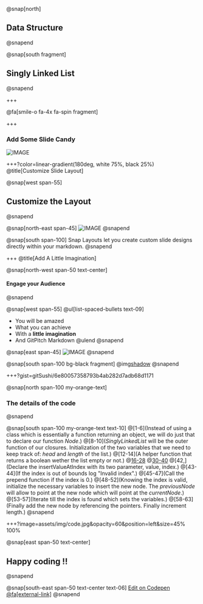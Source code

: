 @snap[north]
## Data Structure
@snapend

@snap[south fragment]
## Singly Linked List
@snapend

+++

@fa[smile-o fa-4x fa-spin fragment]

+++

### Add Some Slide Candy

![IMAGE](assets/img/presentation.png)

+++?color=linear-gradient(180deg, white 75%, black 25%)
@title[Customize Slide Layout]

@snap[west span-55]
## Customize the Layout
@snapend

@snap[north-east span-45]
![IMAGE](assets/img/presentation.png)
@snapend

@snap[south span-100]
Snap Layouts let you create custom slide designs directly within your markdown.
@snapend

+++
@title[Add A Little Imagination]

@snap[north-west span-50 text-center]
#### Engage your Audience
@snapend

@snap[west span-55]
@ul[list-spaced-bullets text-09]
- You will be amazed
- What you can achieve
- With a **little imagination**
- And GitPitch Markdown
@ulend
@snapend

@snap[east span-45]
![IMAGE](assets/img/conference.png)
@snapend

@snap[south span-100 bg-black fragment]
@img[shadow](assets/img/conference.png)
@snapend

+++?gist=gitSushi/6e80057358793b4ab282d7adb68d1171

@snap[north span-100 my-orange-text]
### The details of the code
@snapend

@snap[south span-100 my-orange-text text-10]
@[1-6](Instead of using a class which is essentially a function returning an object, we will do just that to declare our function *Node*.)
@[8-10](*SinglyLinkedList* will be the outer function of our closures. Initialization of the two variables that we need to keep track of: *head* and *length* of the list.)
@[12-14](A helper function that returns a boolean wether the list empty or not.)
@[16-28](append)
@[30-40](prepend)
@[42,](Declare the insertValueAtIndex with its two parameter, value, index.)
@[43-44](If the index is out of bounds log "Invalid index".)
@[45-47](Call the prepend function if the index is 0.)
@[48-52](Knowing the index is valid, initialize the necessary variables to insert the new node. The *previousNode* will allow to point at the new node which will point at the *currentNode*.)
@[53-57](Iterate till the index is found which sets the variables.)
@[58-63](Finally add the new node by referencing the pointers. Finally increment length.)
@snapend

+++?image=assets/img/code.jpg&opacity=60&position=left&size=45% 100%

@snap[east span-50 text-center]
## Happy **coding** !!
@snapend

@snap[south-east span-50 text-center text-06]
[Edit on Codepen @fa[external-link]](https://codepen.io/gitsushi/pen/xxVBOxN/right?editors=0012)
@snapend


